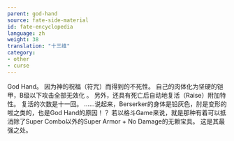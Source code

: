 ```yaml
---
parent: god-hand
source: fate-side-material
id: fate-encyclopedia
language: zh
weight: 38
translation: "十三维"
category:
- other
- curse
---
```


God Hand。
因为神的祝福（符咒）而得到的不死性。
自己的肉体化为坚硬的铠甲，B级以下攻击全部无效化 。
另外，还具有死亡后自动地复活（Raise）附加特性。
复活的次数是十一回。
……说起来，Berserker的身体是铅灰色，肘是变形的啦之类的，也是God Hand的原因！？
若以格斗Game来说，就是那种有着可以抵消除了Super Combo以外的Super Armor + No Damage的无赖宝具。
这是其最强之处。
